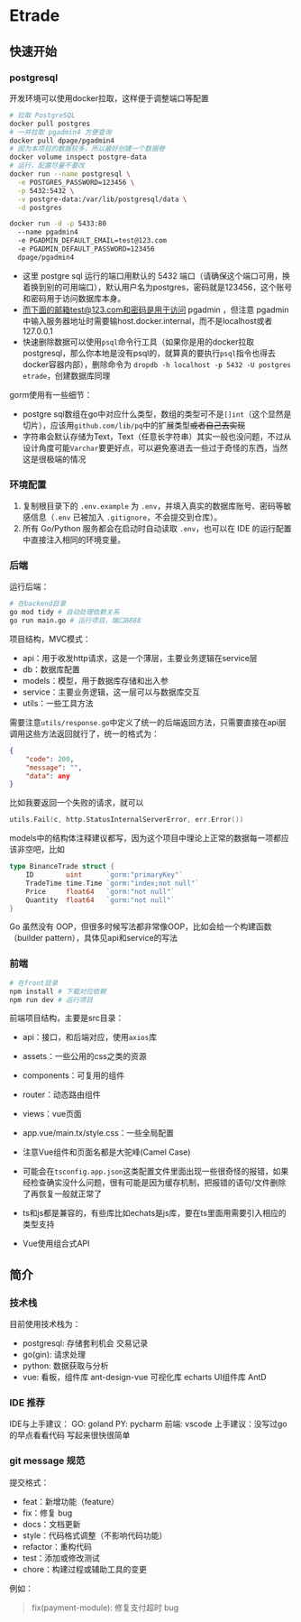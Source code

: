 # Etrade

## 快速开始

### postgresql

开发环境可以使用docker拉取，这样便于调整端口等配置

```bash
# 拉取 PostgreSQL
docker pull postgres
# 一并拉取 pgadmin4 方便查询
docker pull dpage/pgadmin4
# 因为本项目的数据较多，所以最好创建一个数据卷
docker volume inspect postgre-data
# 运行，配置尽量不要改
docker run --name postgresql \
  -e POSTGRES_PASSWORD=123456 \
  -p 5432:5432 \
  -v postgre-data:/var/lib/postgresql/data \
  -d postgres

docker run -d -p 5433:80 
  --name pgadmin4 
  -e PGADMIN_DEFAULT_EMAIL=test@123.com 
  -e PGADMIN_DEFAULT_PASSWORD=123456 
  dpage/pgadmin4
```

- 这里 postgre sql 运行的端口用默认的 5432 端口（请确保这个端口可用，换着换到别的可用端口），默认用户名为postgres，密码就是123456，这个账号和密码用于访问数据库本身。
- 而下面的邮箱test@123.com和密码是用于访问 pgadmin ，但注意 pgadmin 中输入服务器地址时需要输host.docker.internal，而不是localhost或者127.0.0.1
- 快速删除数据可以使用`psql`命令行工具（如果你是用的docker拉取postgresql，那么你本地是没有psql的，就算真的要执行`psql`指令也得去docker容器内部），删除命令为 `dropdb -h localhost -p 5432 -U postgres etrade`，创建数据库同理

gorm使用有一些细节：

- postgre sql数组在go中对应什么类型，数组的类型可不是`[]int`（这个显然是切片），应该用`github.com/lib/pq`中的扩展类型<del>或者自己去实现</del>
- 字符串会默认存储为Text，Text（任意长字符串）其实一般也没问题，不过从设计角度可能`Varchar`要更好点，可以避免塞进去一些过于奇怪的东西，当然这是很极端的情况

### 环境配置

1. 复制根目录下的 `.env.example` 为 `.env`，并填入真实的数据库账号、密码等敏感信息（`.env` 已被加入 `.gitignore`，不会提交到仓库）。
2. 所有 Go/Python 服务都会在启动时自动读取 `.env`，也可以在 IDE 的运行配置中直接注入相同的环境变量。

### 后端

运行后端：

```bash
# 在backend目录
go mod tidy # 自动处理依赖关系
go run main.go # 运行项目，端口8888
```

项目结构，MVC模式：
- api：用于收发http请求，这是一个薄层，主要业务逻辑在service层
- db：数据库配置
- models：模型，用于数据库存储和出入参
- service：主要业务逻辑，这一层可以与数据库交互
- utils：一些工具方法

需要注意`utils/response.go`中定义了统一的后端返回方法，只需要直接在api层调用这些方法返回就行了，统一的格式为：

```json
{
    "code": 200,
    "message": "",
    "data": any
}
```

比如我要返回一个失败的请求，就可以

```go
utils.Fail(c, http.StatusInternalServerError, err.Error())
```

models中的结构体注释建议都写，因为这个项目中理论上正常的数据每一项都应该非空吧，比如

```go
type BinanceTrade struct {
	ID        uint      `gorm:"primaryKey"`
	TradeTime time.Time `gorm:"index;not null"`
	Price     float64   `gorm:"not null"`
	Quantity  float64   `gorm:"not null"`
}
```

Go 虽然没有 OOP，但很多时候写法都非常像OOP，比如会给一个构建函数（builder pattern），具体见api和service的写法

### 前端

```bash
# 在front目录
npm install # 下载对应依赖
npm run dev # 运行项目
```

前端项目结构，主要是src目录：

- api：接口，和后端对应，使用`axios`库
- assets：一些公用的css之类的资源
- components：可复用的组件
- router：动态路由组件
- views：vue页面
- app.vue/main.tx/style.css：一些全局配置

- 注意Vue组件和页面名都是大驼峰(Camel Case)
- 可能会在`tsconfig.app.json`这类配置文件里面出现一些很奇怪的报错，如果经检查确实没什么问题，很有可能是因为缓存机制，把报错的语句/文件删除了再恢复一般就正常了
- ts和js都是兼容的，有些库比如echats是js库，要在ts里面用需要引入相应的类型支持
- Vue使用组合式API

## 简介

### 技术栈

目前使用技术栈为：
- postgresql: 存储套利机会 交易记录
- go(gin): 请求处理
- python: 数据获取与分析
- vue: 看板，组件库 ant-design-vue 可视化库 echarts UI组件库 AntD

### IDE 推荐

IDE与上手建议：
GO: goland 
PY: pycharm
前端: vscode
上手建议：没写过go的早点看看代码 写起来很快很简单


### git message 规范

提交格式：
- feat：新增功能（feature）
- fix：修复 bug
- docs：文档更新
- style：代码格式调整（不影响代码功能）
- refactor：重构代码
- test：添加或修改测试
- chore：构建过程或辅助工具的变更

例如：

> fix(payment-module): 修复支付超时 bug
